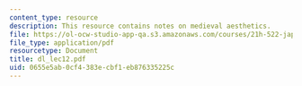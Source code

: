 ```yaml
---
content_type: resource
description: This resource contains notes on medieval aesthetics.
file: https://ol-ocw-studio-app-qa.s3.amazonaws.com/courses/21h-522-japan-in-the-age-of-the-samurai-history-and-film-fall-2006/0655e5ab0cf4383ecbf1eb876335225c_dl_lec12.pdf
file_type: application/pdf
resourcetype: Document
title: dl_lec12.pdf
uid: 0655e5ab-0cf4-383e-cbf1-eb876335225c
---
```

